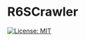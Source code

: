 # R6SCrawler
[![License: MIT](https://img.shields.io/badge/License-MIT-green.svg)](https://opensource.org/licenses/MIT)
